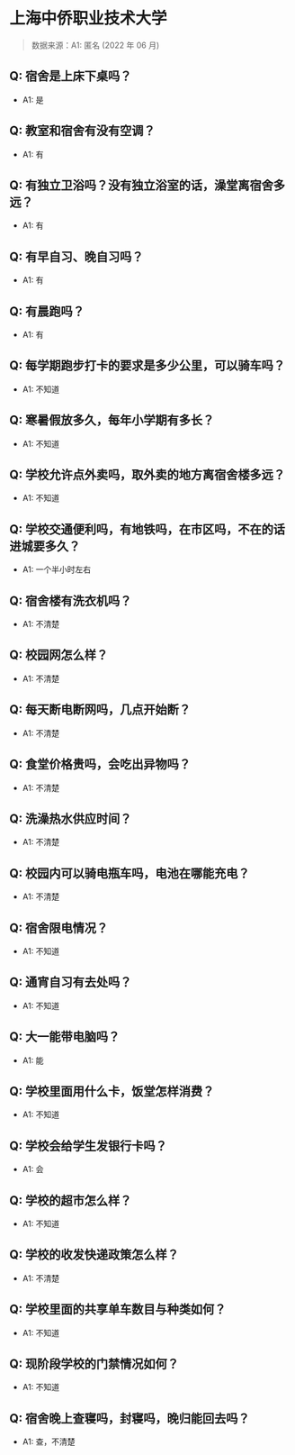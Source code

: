 # 上海中侨职业技术大学

> 数据来源：A1: 匿名 (2022 年 06 月)

## Q: 宿舍是上床下桌吗？

- A1: 是

## Q: 教室和宿舍有没有空调？

- A1: 有

## Q: 有独立卫浴吗？没有独立浴室的话，澡堂离宿舍多远？

- A1: 有

## Q: 有早自习、晚自习吗？

- A1: 有

## Q: 有晨跑吗？

- A1: 有

## Q: 每学期跑步打卡的要求是多少公里，可以骑车吗？

- A1: 不知道

## Q: 寒暑假放多久，每年小学期有多长？

- A1: 不知道

## Q: 学校允许点外卖吗，取外卖的地方离宿舍楼多远？

- A1: 不知道

## Q: 学校交通便利吗，有地铁吗，在市区吗，不在的话进城要多久？

- A1: 一个半小时左右

## Q: 宿舍楼有洗衣机吗？

- A1: 不清楚

## Q: 校园网怎么样？

- A1: 不清楚

## Q: 每天断电断网吗，几点开始断？

- A1: 不清楚

## Q: 食堂价格贵吗，会吃出异物吗？

- A1: 不清楚

## Q: 洗澡热水供应时间？

- A1: 不清楚

## Q: 校园内可以骑电瓶车吗，电池在哪能充电？

- A1: 不清楚

## Q: 宿舍限电情况？

- A1: 不知道

## Q: 通宵自习有去处吗？

- A1: 不知道

## Q: 大一能带电脑吗？

- A1: 能

## Q: 学校里面用什么卡，饭堂怎样消费？

- A1: 不知道

## Q: 学校会给学生发银行卡吗？

- A1: 会

## Q: 学校的超市怎么样？

- A1: 不知道

## Q: 学校的收发快递政策怎么样？

- A1: 不清楚

## Q: 学校里面的共享单车数目与种类如何？

- A1: 不知道

## Q: 现阶段学校的门禁情况如何？

- A1: 不知道

## Q: 宿舍晚上查寝吗，封寝吗，晚归能回去吗？

- A1: 查，不清楚

